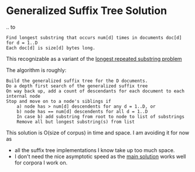 ﻿Generalized Suffix Tree Solution 
================================
.. to 

    Find longest substring that occurs num[d] times in documents doc[d] for d = 1..D 
    Each doc[d] is size[d] bytes long.
    
This recognizable as a variant of the 
[longest repeated substring problem](http://en.wikipedia.org/wiki/Longest_repeated_substring_problem)

The algorithm is roughly:

    Build the generalized suffix tree for the D documents.
    Do a depth first search of the generalized suffix tree
    On way back up, add a count of descendants for each document to each internal node
    Stop and move on to a node's siblings if
        a) node has > num[d] descendents for any d = 1..D, or
        b) node has == num[d] descendents for all d = 1..D
        In case b) add substring from root to node to list of substrings
        Remove all but longest substring(s) from list   
        
This solution is O(size of corpus) in time and space. I am avoiding it for now as 

* all the suffix tree implementations I know take up too much space. 
* I don't need the nice asymptotic speed as the [main solution](https://github.com/peterwilliams97/repeats) 
works well for corpora I work on. 
      